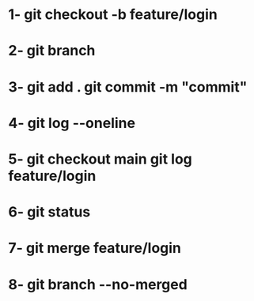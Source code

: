 #   1- git checkout -b feature/login
#   2- git branch
#   3- git add . git commit -m "commit"
#   4- git log --oneline
#   5- git checkout main git log feature/login
#   6- git status
#   7- git merge feature/login
#   8- git branch --no-merged